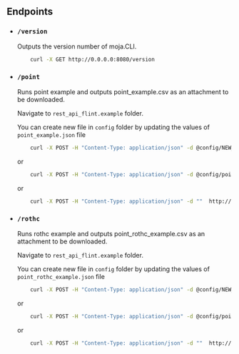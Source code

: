 ## Endpoints

- ### `/version`

    Outputs the version number of moja.CLI.

    ```bash
        curl -X GET http://0.0.0.0:8080/version
    ```

- ### `/point`

    Runs point example and outputs point_example.csv as an attachment to be downloaded.

    Navigate to `rest_api_flint.example` folder.

    You can create new file in `config` folder by updating the values of `point_example.json` file

    ```bash
        curl -X POST -H "Content-Type: application/json" -d @config/NEW_FILE_NAME.json  http://0.0.0.0:8080/point
    ```

    or

    ```bash
        curl -X POST -H "Content-Type: application/json" -d @config/point_example.json http://0.0.0.0:8080/point
    ```

    or

    ```bash
        curl -X POST -H "Content-Type: application/json" -d ""  http://0.0.0.0:8080/point
    ```

- ### `/rothc`

    Runs rothc example and outputs point_rothc_example.csv as an attachment to be downloaded.

    Navigate to `rest_api_flint.example` folder.

    You can create new file in `config` folder by updating the values of `point_rothc_example.json` file

    ```bash
        curl -X POST -H "Content-Type: application/json" -d @config/NEW_FILE_NAME.json  http://0.0.0.0:8080/rothc
    ```

    or

    ```bash
        curl -X POST -H "Content-Type: application/json" -d @config/point_rothc_example.json http://0.0.0.0:8080/rothc
    ```

    or

    ```bash
        curl -X POST -H "Content-Type: application/json" -d ""  http://0.0.0.0:8080/rothc
    ```

